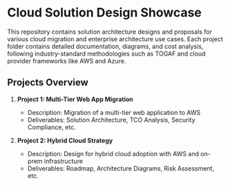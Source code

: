 # Cloud Solution Design Showcase

This repository contains solution architecture designs and proposals for various cloud migration and enterprise architecture use cases. Each project folder contains detailed documentation, diagrams, and cost analysis, following industry-standard methodologies such as TOGAF and cloud provider frameworks like AWS and Azure.

## Projects Overview
1. **Project 1: Multi-Tier Web App Migration**
   - Description: Migration of a multi-tier web application to AWS
   - Deliverables: Solution Architecture, TCO Analysis, Security Compliance, etc.

2. **Project 2: Hybrid Cloud Strategy**
   - Description: Design for hybrid cloud adoption with AWS and on-prem infrastructure
   - Deliverables: Roadmap, Architecture Diagrams, Risk Assessment, etc.
